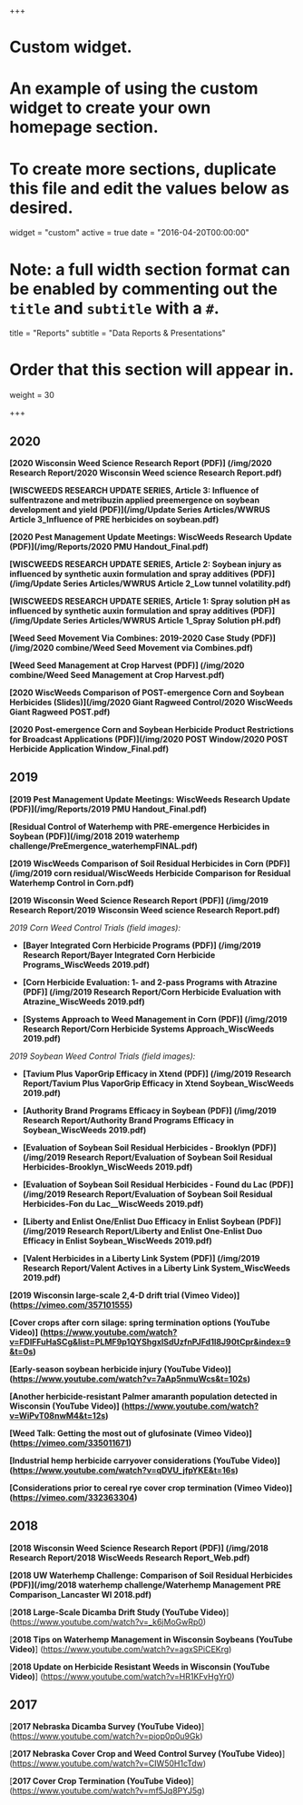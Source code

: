 +++
# Custom widget.
# An example of using the custom widget to create your own homepage section.
# To create more sections, duplicate this file and edit the values below as desired.
widget = "custom"
active = true
date = "2016-04-20T00:00:00"

# Note: a full width section format can be enabled by commenting out the `title` and `subtitle` with a `#`.
title = "Reports"
subtitle = "Data Reports & Presentations" 

# Order that this section will appear in.
weight = 30

+++
## **2020**

**[2020 Wisconsin Weed Science Research Report (PDF)] (/img/2020 Research Report/2020 Wisconsin Weed science Research Report.pdf)**

**[WISCWEEDS RESEARCH UPDATE SERIES, Article 3: Influence of sulfentrazone and metribuzin applied preemergence on soybean development and yield (PDF)](/img/Update Series Articles/WWRUS Article 3_Influence of PRE herbicides on soybean.pdf)** 

**[2020 Pest Management Update Meetings: WiscWeeds Research Update (PDF)](/img/Reports/2020 PMU Handout_Final.pdf)** 

**[WISCWEEDS RESEARCH UPDATE SERIES, Article 2: Soybean injury as influenced by synthetic auxin formulation and spray additives (PDF)](/img/Update Series Articles/WWRUS Article 2_Low tunnel volatility.pdf)** 

**[WISCWEEDS RESEARCH UPDATE SERIES, Article 1: Spray solution pH as influenced by synthetic auxin formulation and spray additives (PDF)](/img/Update Series Articles/WWRUS Article 1_Spray Solution pH.pdf)**

**[Weed Seed Movement Via Combines: 2019-2020 Case Study (PDF)] (/img/2020 combine/Weed Seed Movement via Combines.pdf)** 

**[Weed Seed Management at Crop Harvest (PDF)] (/img/2020 combine/Weed Seed Management at Crop Harvest.pdf)** 

**[2020 WiscWeeds Comparison of POST-emergence Corn and Soybean Herbicides (Slides)](/img/2020 Giant Ragweed Control/2020 WiscWeeds Giant Ragweed POST.pdf)**  

**[2020 Post-emergence Corn and Soybean Herbicide Product Restrictions for Broadcast Applications (PDF)](/img/2020 POST Window/2020 POST Herbicide Application Window_Final.pdf)**  

## **2019**

**[2019 Pest Management Update Meetings: WiscWeeds Research Update (PDF)](/img/Reports/2019 PMU Handout_Final.pdf)** 

**[Residual Control of Waterhemp with PRE-emergence Herbicides in Soybean (PDF)](/img/2018 2019 waterhemp challenge/PreEmergence_waterhempFINAL.pdf)** 

**[2019 WiscWeeds Comparison of Soil Residual Herbicides in Corn (PDF)](/img/2019 corn residual/WiscWeeds Herbicide Comparison for Residual Waterhemp Control in Corn.pdf)** 

**[2019 Wisconsin Weed Science Research Report (PDF)] (/img/2019 Research Report/2019 Wisconsin Weed science Research Report.pdf)**
  
*2019 Corn Weed Control Trials (field images):* 

+ **[Bayer Integrated Corn Herbicide Programs (PDF)] (/img/2019 Research Report/Bayer Integrated Corn Herbicide Programs_WiscWeeds 2019.pdf)** 

+	**[Corn Herbicide Evaluation: 1- and 2-pass Programs with Atrazine (PDF)] (/img/2019 Research Report/Corn Herbicide Evaluation with Atrazine_WiscWeeds 2019.pdf)** 

+ **[Systems Approach to Weed Management in Corn (PDF)]  (/img/2019 Research Report/Corn Herbicide Systems Approach_WiscWeeds 2019.pdf)**

*2019 Soybean Weed Control Trials (field images):* 

+ **[Tavium Plus VaporGrip Efficacy in Xtend (PDF)] (/img/2019 Research Report/Tavium Plus VaporGrip Efficacy in Xtend Soybean_WiscWeeds 2019.pdf)** 

+ **[Authority Brand Programs Efficacy in Soybean (PDF)] (/img/2019 Research Report/Authority Brand Programs Efficacy in Soybean_WiscWeeds 2019.pdf)** 

+ **[Evaluation of Soybean Soil Residual Herbicides - Brooklyn (PDF)] (/img/2019 Research Report/Evaluation of Soybean Soil Residual Herbicides-Brooklyn_WiscWeeds 2019.pdf)** 

+ **[Evaluation of Soybean Soil Residual Herbicides - Found du Lac (PDF)] (/img/2019 Research Report/Evaluation of Soybean Soil Residual Herbicides-Fon du Lac__WiscWeeds 2019.pdf)** 

+ **[Liberty and Enlist One/Enlist Duo Efficacy in Enlist Soybean (PDF)] (/img/2019 Research Report/Liberty and Enlist One-Enlist Duo Efficacy in Enlist Soybean_WiscWeeds 2019.pdf)** 

+ **[Valent Herbicides in a Liberty Link System (PDF)] (/img/2019 Research Report/Valent Actives in a Liberty Link System_WiscWeeds 2019.pdf)**

**[2019 Wisconsin large-scale 2,4-D drift trial (Vimeo Video)] (https://vimeo.com/357101555)** 

**[Cover crops after corn silage: spring termination options (YouTube Video)] (https://www.youtube.com/watch?v=FDIFFuHaSCg&list=PLMF9p1QYShgxlSdUzfnPJFd1l8J90tCpr&index=9&t=0s)** 

**[Early-season soybean herbicide injury (YouTube Video)] (https://www.youtube.com/watch?v=7aAp5nmuWcs&t=102s)** 

**[Another herbicide-resistant Palmer amaranth population detected in Wisconsin (YouTube Video)] (https://www.youtube.com/watch?v=WiPvT08nwM4&t=12s)** 

**[Weed Talk: Getting the most out of glufosinate (Vimeo Video)] (https://vimeo.com/335011671)** 

**[Industrial hemp herbicide carryover considerations (YouTube Video)] (https://www.youtube.com/watch?v=qDVU_jfpYKE&t=16s)** 

**[Considerations prior to cereal rye cover crop termination (Vimeo Video)] (https://vimeo.com/332363304)** 


## **2018**  

**[2018 Wisconsin Weed Science Research Report (PDF)] (/img/2018 Research Report/2018 WiscWeeds Research Report_Web.pdf)**   
  
**[2018 UW Waterhemp Challenge: Comparison of Soil Residual Herbicides (PDF)](/img/2018 waterhemp challenge/Waterhemp Management PRE Comparison_Lancaster WI 2018.pdf)** 

[**2018 Large-Scale Dicamba Drift Study (YouTube Video)**] (https://www.youtube.com/watch?v=_k6jMoGwRp0) 

[**2018 Tips on Waterhemp Management in Wisconsin Soybeans (YouTube Video)**] (https://www.youtube.com/watch?v=agxSPiCEKrg) 

[**2018 Update on Herbicide Resistant Weeds in Wisconsin (YouTube Video)**] (https://www.youtube.com/watch?v=HR1KFvHgYr0) 


## **2017** 

[**2017 Nebraska Dicamba Survey (YouTube Video)**] (https://www.youtube.com/watch?v=piop0p0u9Gk)    

[**2017 Nebraska Cover Crop and Weed Control Survey (YouTube Video)**] (https://www.youtube.com/watch?v=CIW50H1cTdw)   

[**2017 Cover Crop Termination (YouTube Video)**] (https://www.youtube.com/watch?v=mf5Jq8PYJ5g)  